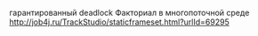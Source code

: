гарантированный deadlock
Факториал в многопоточной среде
http://job4j.ru/TrackStudio/staticframeset.html?urlId=69295